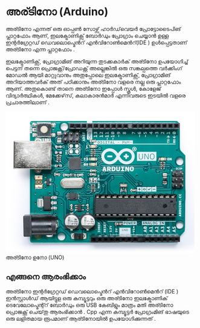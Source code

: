 # അര്ടിനോ (Arduino)

അര്ടിനോ എന്നത് ഒരു ഓപ്പൺ സോഴ്സ് ഹാർഡ്‌വെയർ പ്രോട്ടോടൈപിങ് പ്ലാറ്റഫോം ആണ്, ഇലക്ട്രോണിക്സ് ബോർഡും പ്രോഗ്രാം ചെയ്യാൻ ഉള്ള ഇന്റർഗ്രേറ്റഡ് ഡെവലൊപ്മെൻറ് എൻവിറോൺമെൻറ്(IDE ) ഉൾപ്പെട്ടതാണ് അര്ടിനോ എന്ന പ്ലാറ്റഫോം .

ഇലക്ട്രോണിക്സ്, പ്രോഗ്രാമിങ് അറിയുന്ന തുടക്കകാർക് അര്ടിനോ ഉപയോഗിച്ച് പെട്ടന് തന്നെ പ്രൊജക്റ്റ്/പ്രോഡക്റ്റ് അല്ലെങ്കിൽ ഒരു സങ്കല്പത്തെ വർക്കിംഗ് മോഡൽ ആയി മാറ്റുവാനും അതുപ്പോലെ ഇലക്ട്രോണിക്സ്, പ്രോഗ്രാമിങ് അറിയാത്തവർക് അത് പഠിക്കാനും അര്ടിനോ വളരെ നല്ല ഒരു പ്ലാറ്റഫോം ആണ്. അതുകൊണ്ട് താനെ അര്ടിനോ ഇപ്പോൾ സ്കൂൾ, കോളേജ് വിദ്യാർത്ഥികൾ, മേക്കേഴ്‌സ്, കലാകാരൻമാർ എന്നിവരുടെ ഇടയിൽ വളരെ പ്രചാരത്തിലാണ് .

![Arduino Uno : അര്ടിനോ ഉനോ (UNO)](fig1-1.png) 
അര്ടിനോ ഉനോ (UNO)

## എങ്ങനെ ആരംഭിക്കാം

അര്ടിനോ ഇന്റർഗ്രേറ്റഡ് ഡെവലൊപ്മെൻറ് എൻവിറോൺമെൻറ് (IDE ) ഇൻസ്റ്റാൾഡ് ആയിട്ടുള ഒരു കമ്പ്യൂട്ടറും ഒരു അര്ടിനോ ഇലക്ട്രോണിക് ടെവേലോപ്മെന്റ്റ് ബോർഡും ഒരു USB കേബിളും മാത്രം മതി അര്ടിനോ പ്രൊജക്റ്റ് ചെയ്‌തു ആരംഭിക്കാൻ . Cpp എന്ന കമ്പ്യൂട്ടർ പ്രോഗ്രംമിങ് ഭാഷയുടെ ഒരു ലളിതമായ രൂപമാണ് ആര്ടിനോയിൽ ഉപയോഗിക്കുന്നത് .
